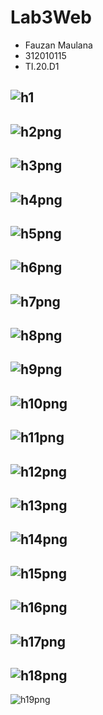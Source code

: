 # Lab3Web

- Fauzan Maulana
- 312010115
- TI.20.D1

![h1](https://user-images.githubusercontent.com/101807419/161262667-2eeb61a8-38db-4182-a21c-39fd9aa48bf6.png)
- 
![h2png](https://user-images.githubusercontent.com/101807419/161262658-995d5c1b-d930-49d8-b6f5-61ad22e6f0ed.png)
- 
![h3png](https://user-images.githubusercontent.com/101807419/161262874-4d33842d-7d2a-4672-a98e-53f8ad058bff.png)
-
![h4png](https://user-images.githubusercontent.com/101807419/161262869-db3da029-e762-4c77-8143-ef6210ead9e8.png)
- 
![h5png](https://user-images.githubusercontent.com/101807419/161262864-121aa003-2489-463c-bf2a-8937adbc7bca.png)
- 
![h6png](https://user-images.githubusercontent.com/101807419/161262854-c801ae01-1b3c-418d-8358-a30a4149b1ec.png)
- 
![h7png](https://user-images.githubusercontent.com/101807419/161262851-f706ed07-fc7f-4a26-8f36-0c4233f68395.png)
- 
![h8png](https://user-images.githubusercontent.com/101807419/161262844-80d7f726-f294-436e-9c95-2dd623d81b24.png)
- 
![h9png](https://user-images.githubusercontent.com/101807419/161262838-54e6b996-54d1-4c0c-a849-12ee99673493.png)
- 
![h10png](https://user-images.githubusercontent.com/101807419/161262843-42feb5b4-5760-4873-9db9-a2c424d87e75.png)
-
![h11png](https://user-images.githubusercontent.com/101807419/161262834-db794f50-6082-4be7-85ed-16ff7fae1ceb.png)
- 
![h12png](https://user-images.githubusercontent.com/101807419/161262829-15b34469-18b1-44b4-882d-96fe766b04dd.png)
- 
![h13png](https://user-images.githubusercontent.com/101807419/161262821-52e11d68-c923-40d9-bc0e-c6f7d6091386.png)
- 
![h14png](https://user-images.githubusercontent.com/101807419/161263268-c7df4713-954d-4c17-929f-88badb50ea7b.png)
- 
![h15png](https://user-images.githubusercontent.com/101807419/161263264-cc01076d-85fa-4e7f-a86d-475499276208.png)
- 
![h16png](https://user-images.githubusercontent.com/101807419/161263259-cb991224-9f09-42e9-b739-739403fea78d.png)
- 
![h17png](https://user-images.githubusercontent.com/101807419/161263253-c17a9f70-64dd-43c7-94a4-605765c13ea5.png)
- 
![h18png](https://user-images.githubusercontent.com/101807419/161263246-ccc5d406-f605-4de4-8613-22c63eaff5b6.png)
- 
![h19png](https://user-images.githubusercontent.com/101807419/161263235-e3597f8e-f8ec-4771-8d7f-a0981c7bdce8.png)
